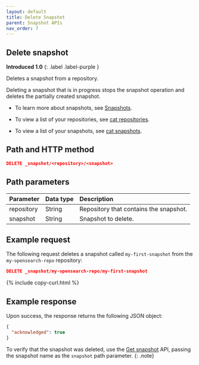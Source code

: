 ```yaml
---
layout: default
title: Delete Snapshot
parent: Snapshot APIs
nav_order: 7
---
```


## Delete snapshot
**Introduced 1.0**
{: .label .label-purple }

Deletes a snapshot from a repository.

Deleting a snapshot that is in progress stops the snapshot operation and deletes the partially created snapshot.

* To learn more about snapshots, see [Snapshots]({{site.url}}{{site.baseurl}}/opensearch/snapshots/index).

* To view a list of your repositories, see [cat repositories]({{site.url}}{{site.baseurl}}/api-reference/cat/cat-repositories).

* To view a list of your snapshots, see [cat snapshots]({{site.url}}{{site.baseurl}}/api-reference/cat/cat-snapshots).

## Path and HTTP method

```json
DELETE _snapshot/<repository>/<snapshot>
```

## Path parameters

Parameter | Data type | Description
:--- | :--- | :---
repository | String | Repository that contains the snapshot. |
snapshot | String | Snapshot to delete. |

## Example request

The following request deletes a snapshot called `my-first-snapshot` from the `my-opensearch-repo` repository:

```json
DELETE _snapshot/my-opensearch-repo/my-first-snapshot
```
{% include copy-curl.html %}

## Example response

Upon success, the response returns the following JSON object:

```json
{
  "acknowledged": true
}
```

To verify that the snapshot was deleted, use the [Get snapshot]({{site.url}}{{site.baseurl}}/api-reference/snapshots/get-snapshot) API, passing the snapshot name as the `snapshot` path parameter.
{: .note}
